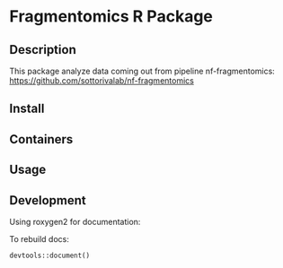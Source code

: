 # Fragmentomics R Package

## Description

This package analyze data coming out from pipeline nf-fragmentomics: https://github.com/sottorivalab/nf-fragmentomics


## Install

## Containers

## Usage

## Development

Using roxygen2 for documentation:

To rebuild docs:

```
devtools::document()
```





